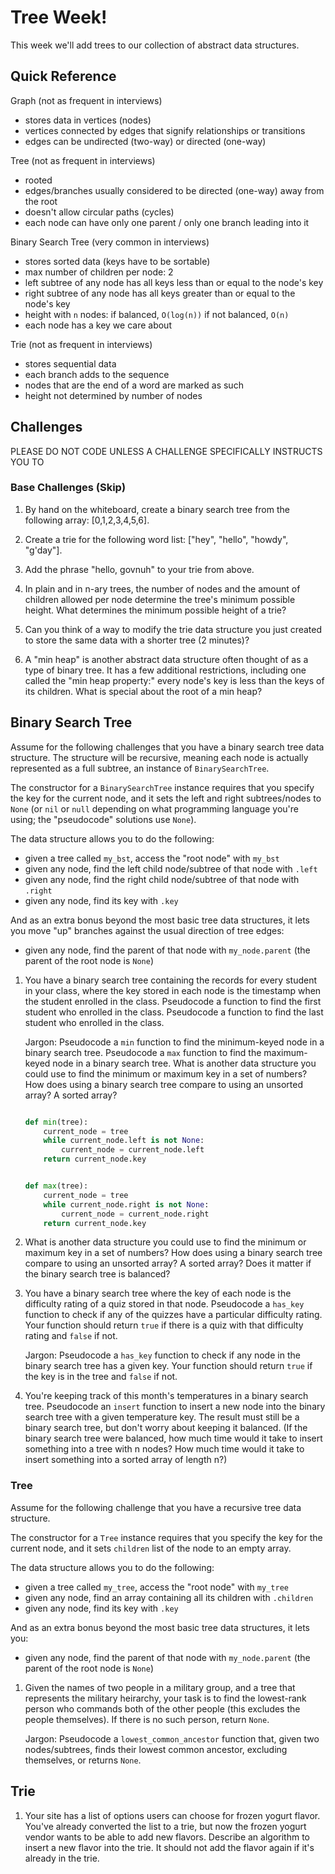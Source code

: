 # Tree Week!

This week we'll add trees to our collection of abstract data structures.

## Quick Reference

Graph (not as frequent in interviews)
* stores data in vertices (nodes)
* vertices connected by edges that signify relationships or transitions
* edges can be undirected (two-way) or directed (one-way)

Tree (not as frequent in interviews)
* rooted
* edges/branches usually considered to be directed (one-way) away from the root
* doesn't allow circular paths (cycles)
* each node can have only one parent / only one branch leading into it

Binary Search Tree (very common in interviews)
* stores sorted data (keys have to be sortable)
* max number of children per node: 2
* left subtree of any node has all keys less than or equal to the node's key
* right subtree of any node has all keys greater than or equal to the node's key
* height with `n` nodes:
	if balanced, `O(log(n))`
	if not balanced, `O(n)`
* each node has a key we care about

Trie (not as frequent in interviews)
* stores sequential data
* each branch adds to the sequence
* nodes that are the end of a word are marked as such
* height not determined by number of nodes



## Challenges

PLEASE DO NOT CODE UNLESS A CHALLENGE SPECIFICALLY INSTRUCTS YOU TO

### Base Challenges (Skip)

1. By hand on the whiteboard, create a binary search tree from the following array: [0,1,2,3,4,5,6]. 

1. Create a trie for the following word list: ["hey", "hello", "howdy", "g'day"].

1. Add the phrase "hello, govnuh" to your trie from above. 

1. In plain and in n-ary trees, the number of nodes and the amount of children allowed per node determine the tree's minimum possible height. What determines the minimum possible height of a trie?  

1. Can you think of a way to modify the trie data structure you just created to store the same data with a shorter tree (2 minutes)? 

1. A "min heap" is another abstract data structure often thought of as a type of binary tree. It has a few additional restrictions, including one called the "min heap property:" every node's key is less than the keys of its children. What is special about the root of a min heap?  

## Binary Search Tree

Assume for the following challenges that you have a binary search tree data structure. The structure will be recursive, meaning each node is actually represented as a full subtree, an instance of `BinarySearchTree`. 

The constructor for a `BinarySearchTree` instance requires that you specify the key for the current node, and it sets the left and right subtrees/nodes to  `None` (or `nil` or `null` depending on what programming language you're using; the "pseudocode" solutions use `None`).

The data structure allows you to do the following:

* given a tree called `my_bst`, access the "root node" with `my_bst`
* given any node, find the left child node/subtree of that node with `.left`
* given any node, find the right child node/subtree of that node with `.right`
* given any node, find its key with `.key`

And as an extra bonus beyond the most basic tree data structures, it lets you move "up" branches against the usual direction of tree edges:

* given any node, find the parent of that node with `my_node.parent` (the parent of the root node is `None`)

1. You have a binary search tree containing the records for every student in your class, where the key stored in each node is the timestamp when the student enrolled in the class.  Pseudocode a function to find the first student who enrolled in the class.  Pseudocode a function to find the last student who enrolled in the class.

	Jargon: Pseudocode a `min` function to find the minimum-keyed node in a binary search tree. Pseudocode a `max` function to find the maximum-keyed node in a binary search tree.  What is another data structure you could use to find the minimum or maximum key in a set of numbers? How does using a binary search tree compare to using an unsorted array? A sorted array?

	```python

	def min(tree):
		current_node = tree
		while current_node.left is not None:
			current_node = current_node.left
		return current_node.key


	def max(tree):
		current_node = tree
		while current_node.right is not None:
			current_node = current_node.right
		return current_node.key
	```


1. What is another data structure you could use to find the minimum or maximum key in a set of numbers? How does using a binary search tree compare to using an unsorted array? A sorted array? Does it matter if the binary search tree is balanced?

1. You have a binary search tree where the key of each node is the difficulty rating of a quiz stored in that node.  Pseudocode a `has_key` function to check if any of the quizzes have a particular difficulty rating. Your function should return `true` if there is a quiz with that difficulty rating and `false` if not.

	Jargon: Pseudocode a `has_key` function to check if any node in the binary search tree has a given key. Your function should return `true` if the key is in the tree and `false` if not. 

1. You're keeping track of this month's temperatures in a binary search tree. Pseudocode an `insert` function to insert a new node into the binary search tree with a given temperature key. The result must still be a binary search tree, but don't worry about keeping it balanced.  (If the binary search tree were balanced, how much time would it take to insert something into a tree with n nodes? How much time would it take to insert something into a sorted array of length n?)

<!-- 
1. Every royal your kingdom is assigned a unique "distance from the throne" score that helps determine the line of succession should something happen to the current monarch.  A royal cousin has asked you to find out, if he were to take the throne and then have to leave it, who would replace him. The royal cousin gives you access to his score, so you have his node in the "distance from the throne" binary search tree. Pseudocode a `successor` function to find the person (node) who is next in line after him.  If there is no one with a higher "distance from the throne" score, return None. 

	Jargon: Pseudocode a `successor` function to find the next-highest-keyed node in a binary search tree, given one node/subtree. If there is no higher-keyed node, return None. (The corresponding term for the next-lowest is `predecessor`).

	```python

	def successor(node):
		if node.right is None and node.parent is None:
			return None
		if node.right is not None:
			current_node = node.right
			while current_node.left:
				current_node = current_node.left
			return current_node
		else if node.parent.left is node:
			return node
		else: 
			current_node = node
			while current_node.parent is not None and current_node.parent.right is current_node:
				current_node = current_node.parent
			if current_node.parent is None:
				return None
			else:
				current_node = current_node.parent
				while current_node.left:
					current_node = current_node.left
				return current_node

	```
 -->

### Tree


Assume for the following challenge that you have a recursive tree data structure. 

The constructor for a `Tree` instance requires that you specify the key for the current node, and it sets `children` list of the node to an empty array.

The data structure allows you to do the following:

* given a tree called `my_tree`, access the "root node" with `my_tree`
* given any node, find an array containing all its children with `.children`
* given any node, find its key with `.key`

And as an extra bonus beyond the most basic tree data structures, it lets you:

* given any node, find the parent of that node with `my_node.parent` (the parent of the root node is `None`)

1. Given the names of two people in a military group, and a tree that represents the military heirarchy, your task is to find the lowest-rank person who commands both of the other people (this excludes the people themselves). If there is no such person, return `None`.  

	Jargon: Pseudocode a `lowest_common_ancestor` function that, given two nodes/subtrees, finds their lowest common ancestor, excluding themselves, or returns `None`.


## Trie

1. Your site has a list of options users can choose for frozen yogurt flavor. You've already converted the list to a trie, but now the frozen yogurt vendor wants to be able to add new flavors. Describe an algorithm to insert a new flavor into the trie. It should not add the flavor again if it's already in the trie.

 